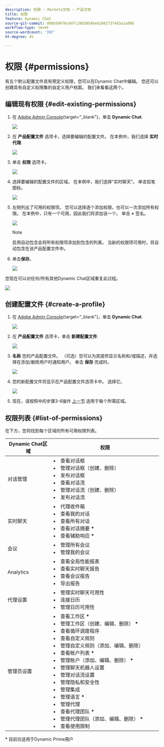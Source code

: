 ```yaml
---
description: 权限 — Marketo文档 — 产品文档
title: 权限
feature: Dynamic Chat
source-git-commit: d60b506f0c84fc2883054be628817374d3a1a09b
workflow-type: tm+mt
source-wordcount: '397'
ht-degree: 4%

---
```


# 权限 {#permissions}

有五个默认配置文件具有预定义权限，您可以在Dynamic Chat中编辑。 您还可以创建具有自定义权限集的自定义用户档案。 我们来看看这两个。

## 编辑现有权限 {#edit-existing-permissions}

1. 在 [Adobe Admin Console](https://adminconsole.adobe.com/){target="_blank"}，单击 **Dynamic Chat**.

   ![](assets/permissions-1.png)

1. 在 **产品配置文件** 选项卡，选择要编辑的配置文件。 在本例中，我们选择 **实时代理**.

   ![](assets/permissions-2.png)

1. 单击 **权限** 选项卡。

   ![](assets/permissions-3.png)

1. 选择要编辑的配置文件的区域。 在本例中，我们选择“实时聊天”。 单击铅笔图标。

   ![](assets/permissions-4.png)

1. 左侧列出了可用的权限项。 您可以选择逐个添加权限，也可以一次添加所有权限。 在本例中，只有一个可用，因此我们将添加该一个。 单击 **+** 签名。

   ![](assets/permissions-5.png)

   >[!NOTE]
   >
   >启用自动包含会将所有权限项添加到包含的列表。 当新的权限项可用时，将自动包含在该产品配置文件中。

1. 单击&#x200B;**保存**。

   ![](assets/permissions-6.png)

您现在可以对任何/所有其他Dynamic Chat区域重复此过程。

![](assets/permissions-7.png)

## 创建配置文件 {#create-a-profile}

1. 在 [Adobe Admin Console](https://adminconsole.adobe.com/){target="_blank"}，单击 **Dynamic Chat**.

   ![](assets/permissions-8.png)

1. 在 **产品配置文件** 选项卡，单击 **新建配置文件**.

   ![](assets/permissions-9.png)

1. **名称** 您的产品配置文件。 （可选）您可以为其提供显示名称和/或描述，并选择在添加/删除用户时通知用户。 单击 **保存** 完成时。

   ![](assets/permissions-10.png)

1. 您的新配置文件将显示在产品配置文件选项卡中。 选择它。

   ![](assets/permissions-11.png)

1. 现在，请按照中的步骤3-6操作 [上一节](#edit-existing-permissions) 适用于每个所需区域。


## 权限列表 {#list-of-permissions}

在下方，您将找到每个区域的所有可用权限列表。

<table>
<thead>
  <tr>
    <th style="width:30%">Dynamic Chat区域</th>
    <th>权限</th>
  </tr>
</thead>
<tbody>
  <tr>
    <td>对话管理</td>
    <td><li>查看对话框</li>
    <li>管理对话框（创建、删除）</li>
    <li>发布对话框</li>
    <li>查看对话流</li>
    <li>管理对话流（创建、删除）</li>
    <li>发布对话流</li></td>
  </tr>
  <tr>
    <td>实时聊天</td>
    <td><li>代理收件箱</li>
    <li>查看我的对话</li>
    <li>查看所有对话</li>
    <li>查看对话摘要 <b>*</b></li>
    <li>查看辅助响应 <b>*</b></li></td>
  </tr>
  <tr>
    <td>会议</td>
    <td><li>管理所有会议</li>
    <li>管理我的会议</li></td>
  </tr>
  <tr>
    <td>Analytics</td>
    <td><li>查看全局性能报表</li>
    <li>查看实时聊天报告</li>
    <li>查看会议报告</li>
    <li>导出报告</li></td>
  </tr>
  <tr>
    <td>代理设置</td>
    <td><li>管理实时聊天可用性</li>
    <li>连接日历</li>
    <li>管理日历可用性</li></td>
  </tr>
  <tr>
    <td>管理员设置</td>
    <td><li>查看工作区 <b>*</b></li>
    <li>管理工作区（创建、编辑、删除） <b>*</b></li>
    <li>查看循环调度程序</li>
    <li>查看自定义规则</li>
    <li>管理自定义规则（添加、编辑、删除）</li>
    <li>查看帐户列表 <b>*</b></li>
    <li>管理帐户（添加、编辑、删除） <b>*</b></li>
    <li>管理聊天机器人设置</li>
    <li>管理对话流设置</li>
    <li>管理隐私和安全性</li>
    <li>管理集成</li>
    <li>管理语言 <b>*</b></li>
    <li>管理代理</li>
    <li>查看代理团队 <b>*</b></li>
    <li>管理代理团队（添加、编辑、删除） <b>*</b></li>
    <li>查看使用限制</li></td>
  </tr>
</tbody>
</table>

**&#42;** 目前仅适用于Dynamic Prime用户
